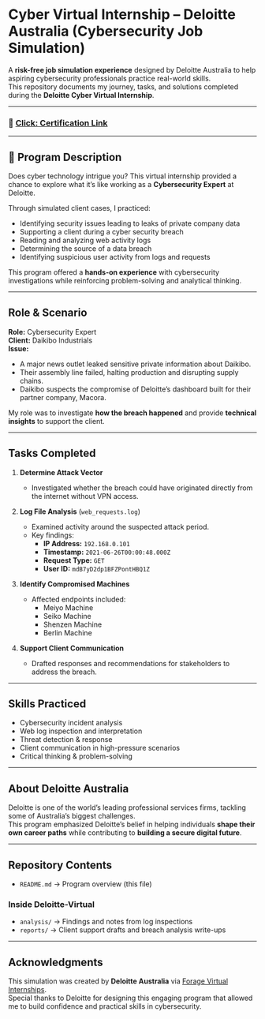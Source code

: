 # Cyber Virtual Internship – Deloitte Australia (Cybersecurity Job Simulation)

A **risk-free job simulation experience** designed by Deloitte Australia to help aspiring cybersecurity professionals practice real-world skills.  
This repository documents my journey, tasks, and solutions completed during the **Deloitte Cyber Virtual Internship**.

---

### 📄 [Click: Certification Link](https://forage-uploads-prod.s3.amazonaws.com/completion-certificates/9PBTqmSxAf6zZTseP/E9pA6qsdbeyEkp3ti_9PBTqmSxAf6zZTseP_68c4da6081edf82e829dc10a_1757820931787_completion_certificate.pdf) 

---

## 📌 Program Description
Does cyber technology intrigue you? This virtual internship provided a chance to explore what it’s like working as a **Cybersecurity Expert** at Deloitte.  

Through simulated client cases, I practiced:
- Identifying security issues leading to leaks of private company data  
- Supporting a client during a cyber security breach  
- Reading and analyzing web activity logs  
- Determining the source of a data breach  
- Identifying suspicious user activity from logs and requests  

This program offered a **hands-on experience** with cybersecurity investigations while reinforcing problem-solving and analytical thinking.

---

## Role & Scenario

**Role:** Cybersecurity Expert  
**Client:** Daikibo Industrials  
**Issue:**  
- A major news outlet leaked sensitive private information about Daikibo.  
- Their assembly line failed, halting production and disrupting supply chains.  
- Daikibo suspects the compromise of Deloitte’s dashboard built for their partner company, Macora.  

My role was to investigate **how the breach happened** and provide **technical insights** to support the client.

---

## Tasks Completed

1. **Determine Attack Vector**  
   - Investigated whether the breach could have originated directly from the internet without VPN access.  

2. **Log File Analysis** (`web_requests.log`)  
   - Examined activity around the suspected attack period.  
   - Key findings:  
     - **IP Address:** `192.168.0.101`  
     - **Timestamp:** `2021-06-26T00:00:48.000Z`  
     - **Request Type:** `GET`  
     - **User ID:** `mdB7yD2dp1BFZPontHBQ1Z`  

3. **Identify Compromised Machines**  
   - Affected endpoints included:  
     - Meiyo Machine  
     - Seiko Machine  
     - Shenzen Machine  
     - Berlin Machine  

4. **Support Client Communication**  
   - Drafted responses and recommendations for stakeholders to address the breach.  

---

## Skills Practiced
- Cybersecurity incident analysis  
- Web log inspection and interpretation  
- Threat detection & response  
- Client communication in high-pressure scenarios  
- Critical thinking & problem-solving  

---

## About Deloitte Australia
Deloitte is one of the world’s leading professional services firms, tackling some of Australia’s biggest challenges.  
This program emphasized Deloitte’s belief in helping individuals **shape their own career paths** while contributing to **building a secure digital future**.

---

## Repository Contents
- `README.md` → Program overview (this file)

### Inside Deloitte-Virtual
- `analysis/` → Findings and notes from log inspections  
- `reports/` → Client support drafts and breach analysis write-ups

---

## Acknowledgments
This simulation was created by **Deloitte Australia** via [Forage Virtual Internships](https://www.theforage.com/).  
Special thanks to Deloitte for designing this engaging program that allowed me to build confidence and practical skills in cybersecurity.  

